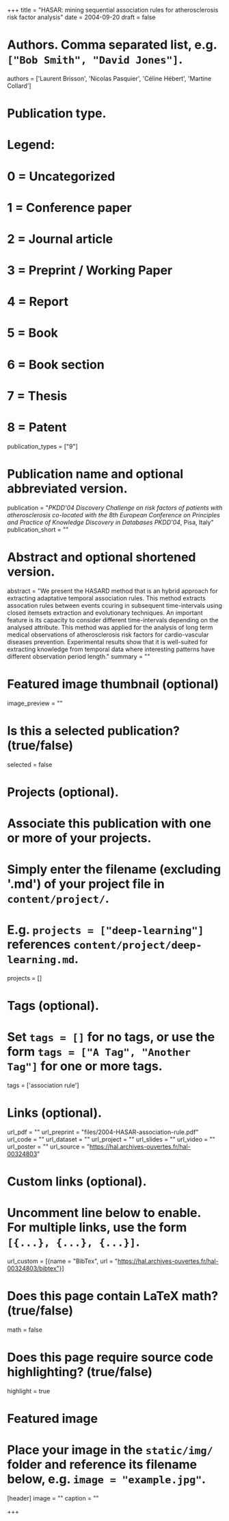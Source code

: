 +++
title = "HASAR: mining sequential association rules for atherosclerosis risk factor analysis"
date = 2004-09-20
draft = false

# Authors. Comma separated list, e.g. `["Bob Smith", "David Jones"]`.
authors = ['Laurent Brisson', 'Nicolas Pasquier', 'Céline Hébert', 'Martine Collard']

# Publication type.
# Legend:
# 0 = Uncategorized
# 1 = Conference paper
# 2 = Journal article
# 3 = Preprint / Working Paper
# 4 = Report
# 5 = Book
# 6 = Book section
# 7 = Thesis
# 8 = Patent
publication_types = ["9"]

# Publication name and optional abbreviated version.
publication = "*PKDD'04 Discovery Challenge on risk factors of patients with atherosclerosis co-located with the 8th European Conference on Principles and Practice of Knowledge Discovery in Databases PKDD'04*, Pisa, Italy"
publication_short = ""

# Abstract and optional shortened version.
abstract = "We present the HASARD method that is an hybrid approach for extracting adaptative temporal association rules. This method extracts assocation rules between events ccuring in subsequent time-intervals using closed itemsets extraction and evolutionary techniques. An important feature is its capacity to consider different time-intervals depending on the analysed attribute. This method was applied for the analysis of long term medical observations of atherosclerosis risk factors for cardio-vascular diseases prevention. Experimental results show that it is well-suited for extracting knowledge from temporal data where interesting patterns have different observation period length."
summary = ""

# Featured image thumbnail (optional)
image_preview = ""

# Is this a selected publication? (true/false)
selected = false

# Projects (optional).
#   Associate this publication with one or more of your projects.
#   Simply enter the filename (excluding '.md') of your project file in `content/project/`.
#   E.g. `projects = ["deep-learning"]` references `content/project/deep-learning.md`.
projects = []

# Tags (optional).
#   Set `tags = []` for no tags, or use the form `tags = ["A Tag", "Another Tag"]` for one or more tags.
tags = ['association rule']

# Links (optional).
url_pdf = ""
url_preprint = "files/2004-HASAR-association-rule.pdf"
url_code = ""
url_dataset = ""
url_project = ""
url_slides = ""
url_video = ""
url_poster = ""
url_source = "https://hal.archives-ouvertes.fr/hal-00324803"

# Custom links (optional).
#   Uncomment line below to enable. For multiple links, use the form `[{...}, {...}, {...}]`.
url_custom = [{name = "BibTex", url = "https://hal.archives-ouvertes.fr/hal-00324803/bibtex"}]

# Does this page contain LaTeX math? (true/false)
math = false

# Does this page require source code highlighting? (true/false)
highlight = true

# Featured image
# Place your image in the `static/img/` folder and reference its filename below, e.g. `image = "example.jpg"`.
[header]
image = ""
caption = ""

+++
